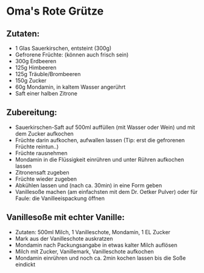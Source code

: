 # Oma's Rote Grütze

## Zutaten:
* 1 Glas Sauerkirschen, entsteint (300g)
* Gefrorene Früchte: (können auch frisch sein)
 * 300g Erdbeeren
 * 125g Himbeeren
 * 125g Träuble/Brombeeren 
* 150g Zucker
* 60g Mondamin, in kaltem Wasser angerührt
* Saft einer halben Zitrone 

## Zubereitung:
* Sauerkirschen-Saft auf 500ml auffüllen (mit Wasser oder Wein) und mit dem Zucker aufkochen
* Früchte darin aufkochen, aufwallen lassen (Tip: erst die gefrorenen Früchte reintun..)
* Früchte rausnehmen
* Mondamin in die Flüssigkeit einrühren und unter Rühren aufkochen lassen
* Zitronensaft zugeben
* Früchte wieder zugeben
* Abkühlen lassen und (nach ca. 30min) in eine Form geben
* Vanillesoße machen (am einfachsten mit dem Dr. Oetker Pulver) oder für Faule: die Vanilleeispackung öffnen 

## Vanillesoße mit echter Vanille:
* Zutaten: 500ml Milch, 1 Vanilleschote, Mondamin, 1 EL Zucker
* Mark aus der Vanilleschote auskratzen
* Mondamin nach Packungsangabe in etwas kalter Milch auflösen
* Milch mit Zucker, Vanillemark, Vanilleschote aufkochen
* Mondamin einrühren und noch ca. 2min kochen lassen bis die Soße eindickt


